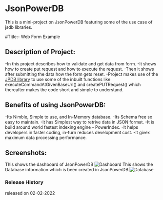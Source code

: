 # JsonPowerDB
This is a mini-project on JsonPowerDB featuring some of the use case of jsdb libraries.

#Title:- Web Form Example

## Description of Project:
-In this project describes how to validate and get data from form.
-It shows how to create put request and how to execute the request. 
-Then it shows after submitting the data how the form gets reset.
-Project makes use of the [JPDB library](https://login2explore.com/jpdb/resources/js/0.0.3/jpdb-commons.js) to use some of the inbuilt functions like executeCommandAtGivenBaseUrl() and createPUTRequest() which thereafter makes the code short and simple to understand.

## Benefits of using JsonPowerDB:
-Its Nimble, Simple to use, and In-Memory database.
-Its Schema free so easy to maintain.
-It has Simplest way to retrive data in JSON format.
-It is build around world fastest indexing engine - PowerIndex.
-It helps developers in faster coding, in-turn reduces development cost.
-It givex maximum data processing performance.

## Screenshots:
This shows the dashboard of JsonPowerDB 
![Dashboard](https://user-images.githubusercontent.com/87656778/152156204-f68defcb-fca7-4847-b4a0-574276b9df57.png)
This shows the Database information which is been created in JsonPowerDB
![Database](https://user-images.githubusercontent.com/87656778/152156215-9d1d7408-69ec-4712-94c2-539dd1b77647.png)


### Release History
released on 02-02-2022 
